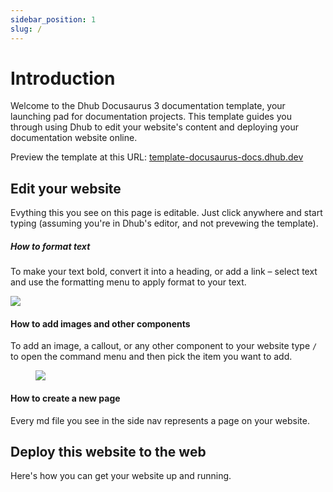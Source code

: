 ```yaml
---
sidebar_position: 1
slug: /
---
```


# Introduction

Welcome to the Dhub Docusaurus 3 documentation template, your launching pad for documentation projects. This template guides you through using Dhub to edit your website's content and deploying your documentation website online.

Preview the template at this URL: [template-docusaurus-docs.dhub.dev](http://template-docusaurus-docs.dhub.dev)

## Edit your website

Evything this you see on this page is editable. Just click anywhere and start typing (assuming you're in Dhub's editor, and not prevewing the template).

##### **How to format text**

To make your text bold, convert it into a heading, or add a link – select text and use the formatting menu to apply format to your text.

![](/img/command-menu.webp)

#### **How to add images and other components**

To add an image, a callout, or any other component to your website type `/` to open the command menu and then pick the item you want to add.

<figure style={{textAlign: 'center'}}>
  <img src={require('/img/command-menu.webp').default} />
</figure>

#### **How to create a new page**

Every md file you see in the side nav represents a page on your website.

&#x20;

## Deploy this **website** to the web

Here's how you can get your website up and running.
